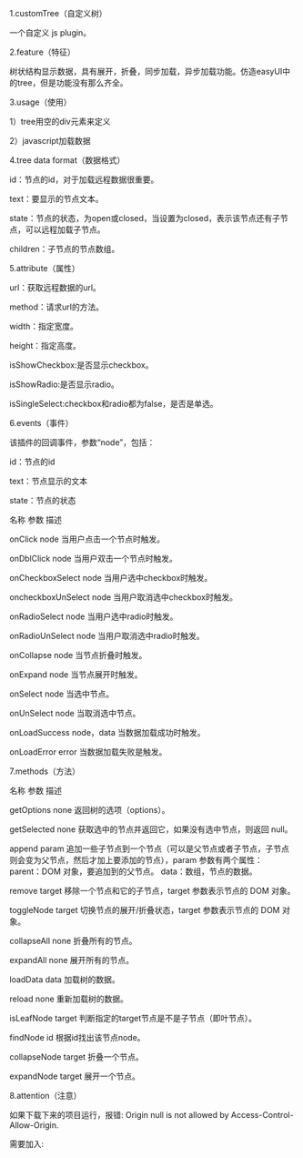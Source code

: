 1.customTree（自定义树）

一个自定义 js plugin。

2.feature（特征）

树状结构显示数据，具有展开，折叠，同步加载，异步加载功能。仿造easyUI中的tree，但是功能没有那么齐全。

3.usage（使用）

1）tree用空的div元素来定义

<div id="tree1-div"></div>

2）javascript加载数据

<script type="text/javascript">
$("#tree1-div").createTree({
        width:"500px",
        height:"438px",
        isShowCheckbox:true,
        isShowRadio:false,
        isSingleSelect:true,//没有checkbox,没有radio的情况下,是单选还是复选
        url:"data/test7.json",
        method:"POST"
    });
</script>

4.tree data format（数据格式）

id：节点的id，对于加载远程数据很重要。

text：要显示的节点文本。

state：节点的状态，为open或closed，当设置为closed，表示该节点还有子节点，可以远程加载子节点。

children：子节点的节点数组。

5.attribute（属性）

url：获取远程数据的url。

method：请求url的方法。

width：指定宽度。

height：指定高度。

isShowCheckbox:是否显示checkbox。

isShowRadio:是否显示radio。

isSingleSelect:checkbox和radio都为false，是否是单选。

6.events（事件）

该插件的回调事件，参数“node”，包括：

id：节点的id

text：节点显示的文本

state：节点的状态

名称                         参数                          描述

onClick                      node                         当用户点击一个节点时触发。

onDblClick                   node                         当用户双击一个节点时触发。

onCheckboxSelect             node                         当用户选中checkbox时触发。

oncheckboxUnSelect           node                         当用户取消选中checkbox时触发。

onRadioSelect                node                         当用户选中radio时触发。

onRadioUnSelect              node                         当用户取消选中radio时触发。

onCollapse                   node                         当节点折叠时触发。

onExpand                     node                         当节点展开时触发。

onSelect                     node                         当选中节点。

onUnSelect                   node                         当取消选中节点。

onLoadSuccess                node，data                   当数据加载成功时触发。

onLoadError                  error                        当数据加载失败是触发。

7.methods（方法）

名称                          参数                          描述      

getOptions                    none                         返回树的选项（options）。

getSelected                   none                         获取选中的节点并返回它，如果没有选中节点，则返回 null。

append                        param                        追加一些子节点到一个节点（可以是父节点或者子节点，子节点则会变为父节点，然后才加上要添加的节点），param 参数有两个属性：
                                                           parent：DOM 对象，要追加到的父节点。
                                                           data：数组，节点的数据。
                                                           
remove                        target                       移除一个节点和它的子节点，target 参数表示节点的 DOM 对象。

toggleNode                    target                       切换节点的展开/折叠状态，target 参数表示节点的 DOM 对象。

collapseAll                   none                         折叠所有的节点。

expandAll                     none                         展开所有的节点。

loadData                      data                         加载树的数据。

reload                        none                         重新加载树的数据。

isLeafNode                    target                       判断指定的target节点是不是子节点（即叶节点）。

findNode                      id                           根据id找出该节点node。

collapseNode                  target                       折叠一个节点。

expandNode                    target                       展开一个节点。

8.attention（注意）

如果下载下来的项目运行，报错: Origin null is not allowed by Access-Control-Allow-Origin.

需要加入:<meta http-equiv="Access-Control-Allow-Origin" content="*">
